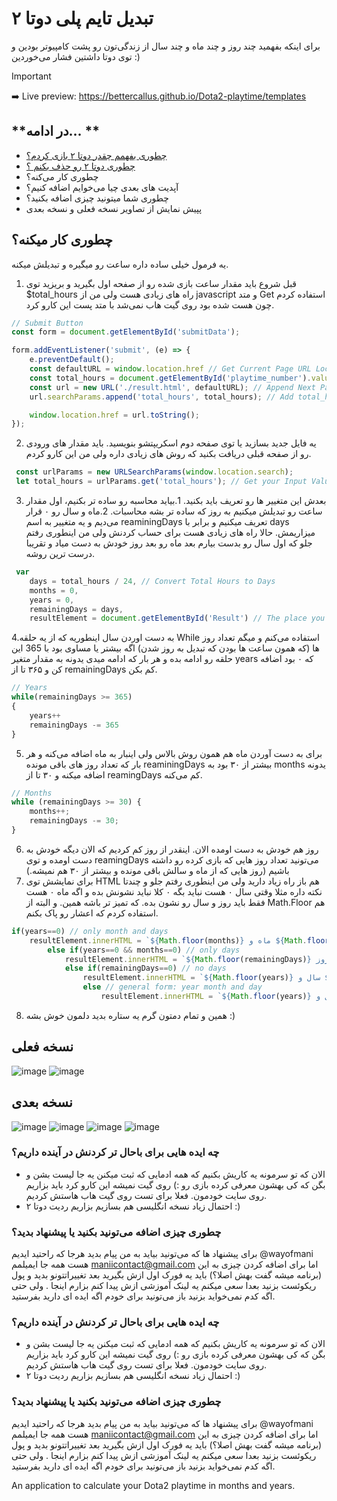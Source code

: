 # تبدیل تایم پلی دوتا ۲
برای اینکه بفهمید چند روز و چند ماه و چند سال از زندگی‌تون رو پشت کامپیوتر بودین و توی دوتا داشتین فشار می‌خوردین :) 
> [!IMPORTANT]
> ➡️ Live preview: https://bettercallus.github.io/Dota2-playtime/templates
## **در ادامه... **
- [چطوری بفهمم چقدر دوتا ۲ بازی کردم؟](https://bettercallus.github.io/Dota2-playtime/templates/how-to-find-dota2-playtime.html) 
- [چطوری دوتا ۲ رو حذف بکنم ؟ ](https://bettercallus.github.io/Dota2-playtime/templates/how-to-uninstall-dota-2.html)
- چطوری کار می‌کنه؟ 
- آپدیت های بعدی چیا می‌خوایم اضافه کنیم؟ 
- چطوری شما میتونید چیزی اضافه بکنید؟ 
- پپیش نمایش از تصاویر نسخه فعلی و نسخه بعدی


## چطوری کار میکنه؟ 
یه فرمول خیلی ساده داره ساعت رو میگیره و تبدیلش میکنه.

1. قبل شروع باید مقدار ساعت بازی شده رو از صفحه اول بگیرید و بریزید توی $total_hours راه های زیادی هست ولی من از javascript و متد Get استفاده کردم چون هست شده بود روی گیت هاب نمی‌شد با متد پست این کارو کرد. 
```javascript
// Submit Button
const form = document.getElementById('submitData');

form.addEventListener('submit', (e) => {
    e.preventDefault(); 
    const defaultURL = window.location.href // Get Current Page URL Location
    const total_hours = document.getElementById('playtime_number').value; // Playtime Field Value
    const url = new URL('./result.html', defaultURL); // Append Next Page URL
    url.searchParams.append('total_hours', total_hours); // Add total_hours to your URL parametrs. Only uses in get method

    window.location.href = url.toString();
});
```
2. یه فایل جدید بسازید یا توی صفحه دوم اسکریپتشو بنویسید. باید مقدار های ورودی رو از صفحه قبلی دریافت بکنید که روش های زیادی داره ولی من این کارو کردم. 
```javascript
 const urlParams = new URLSearchParams(window.location.search);
 let total_hours = urlParams.get('total_hours'); // Get your Input Value
```
3. بعدش این متغییر ها رو تعریف باید بکنید.
   1.بیاید محاسبه رو ساده تر بکنیم، اول مقدار ساعت رو تبدیلش میکنیم به روز که ساده تر بشه محاسبات.
   2.ماه و سال رو ۰ قرار می‌دیم و یه متغییر به اسم reaminingDays تعریف میکنیم و برابر با days میزاریمش. حالا راه های زیادی هست برای حساب کردنش ولی من اینطوری رفتم جلو که اول سال رو بدست بیارم بعد ماه رو بعد روز خودش به دست میاد و تقریبا درست ترین روشه.
```javascript
 var 
    days = total_hours / 24, // Convert Total Hours to Days
    months = 0, 
    years = 0,
    remainingDays = days,
    resultElement = document.getElementById('Result') // The place you want to show your text It's a H1 tag in my code
```
4.به دست اوردن سال اینطوریه که از یه حلقه While استفاده می‌کنم و میگم تعداد روز ها (که همون ساعت ها بودن که تبدیل به روز شدن) اگه بیشتر یا مساوی بود با 365 این حلقه رو ادامه بده و هر بار که ادامه میدی یدونه به مقدار متغیر years که ۰ بود اضافه کن و ۳۶۵ تا از remainingDays کم بکن. 
```javascript
// Years
while(remainingDays >= 365)
{
    years++
    remainingDays -= 365
}
```
5. برای به دست آوردن ماه هم همون روش بالاس ولی اینبار به ماه اضافه می‌کنه و هر بار که تعداد روز های باقی مونده reaminingDays بیشتر از ۳۰ بود به months یدونه اضافه میکنه و ۳۰ تا از reamingDays کم می‌کنه.
```javascript
// Months
while (remainingDays >= 30) {
    months++;
    remainingDays -= 30;
}
```
6. روز هم خودش به دست اومده الان. اینقدر از روز کم کردیم که الان دیگه خودش به دست اومده و توی reamingDays می‌تونید تعداد روز هایی که بازی کرده رو داشته باشیم (روز هایی که از ماه و سالش باقی مونده و بیشتر از ۳۰ هم نمیشه.)
7. برای نمایشش توی HTML هم باز راه زیاد دارید ولی من اینطوری رفتم جلو و چندتا نکته داره مثلا وقتی سال ۰ هست نباید بگه ۰ کلا نباید نشونش بده و اگه ماه ۰ هست فقط باید روز و سال رو نشون بده. که تمیز تر باشه همین. و البته از Math.Floor هم استفاده کردم که اعشار رو پاک بکنم.
```javascript
if(years==0) // only month and days
    resultElement.innerHTML = `${Math.floor(months)} ماه و ${Math.floor(remainingDays)} روز`;
        else if(years==0 && months==0) // only days
            resultElement.innerHTML = `${Math.floor(remainingDays)} روز`;
            else if(remainingDays==0) // no days
                resultElement.innerHTML = `${Math.floor(years)} سال و ${Math.floor(months)} ماه`;
                else // general form: year month and day
                    resultElement.innerHTML = `${Math.floor(years)} سال و ${Math.floor(months)} ماه و ${Math.floor(remainingDays)} روز`;
```
8. همین و تمام دمتون گرم یه ستاره بدید دلمون خوش بشه :) 


## نسخه فعلی 
![image](https://github.com/BetterCallUS/Dota2-playtime/blob/main/public/images/preview/Phone%204%201.png)
![image](https://github.com/BetterCallUS/Dota2-playtime/blob/main/public/images/preview/Phone%203%201.png)
## نسخه بعدی 

![image](https://github.com/BetterCallUS/Dota2-playtime/blob/main/public/images/preview/v2-eng-mobile-1.jpg)
![image](https://github.com/BetterCallUS/Dota2-playtime/blob/main/public/images/preview/v2-eng-mobile-2.jpg)
![image](https://github.com/BetterCallUS/Dota2-playtime/blob/main/public/images/preview/v2-eng-desktop-1-1.jpg)
![image](https://github.com/BetterCallUS/Dota2-playtime/blob/main/public/images/preview/v2-eng-desktop-1.jpg)


### چه ایده هایی برای باحال تر کردنش در آینده داریم؟ 
- الان که تو سرمونه یه کاریش بکنیم که همه ادمایی که ثبت میکنن یه جا لیست بشن و بگن که کی بهشون معرفی کرده بازی رو :) روی گیت نمیشه این کارو کرد باید بزاریم روی سایت خودمون. فعلا برای تست روی گیت هاب هاستش کردیم.
- احتمال زیاد نسخه انگلیسی هم بسازیم بزاریم ردیت دوتا ۲ :) 
 
### چطوری چیزی اضافه می‌تونید بکنید یا پیشنهاد بدید؟ 
برای پیشنهاد ها که می‌تونید بیاید به من پیام بدید هرجا که راحتید ایدیم @wayofmani هست همه جا ایمیلمم maniicontact@gmail.com 
اما برای اضافه کردن چیزی به این (برنامه میشه گفت بهش اصلا؟) باید یه فورک اول ازش بگیرید بعد تغییراتتونو بدید و پول ریکوئست بزنید بعدا سعی میکنم یه لینک آموزشی ازش پیدا کنم بزارم اینجا . ولی حتی اگه کدم نمی‌خواید بزنید باز می‌تونید برای خودم اگه ایده ای دارید بفرستید.

### چه ایده هایی برای باحال تر کردنش در آینده داریم؟ 
- الان که تو سرمونه یه کاریش بکنیم که همه ادمایی که ثبت میکنن یه جا لیست بشن و بگن که کی بهشون معرفی کرده بازی رو :) روی گیت نمیشه این کارو کرد باید بزاریم روی سایت خودمون. فعلا برای تست روی گیت هاب هاستش کردیم.
- احتمال زیاد نسخه انگلیسی هم بسازیم بزاریم ردیت دوتا ۲ :) 
 
### چطوری چیزی اضافه می‌تونید بکنید یا پیشنهاد بدید؟ 
برای پیشنهاد ها که می‌تونید بیاید به من پیام بدید هرجا که راحتید ایدیم @wayofmani هست همه جا ایمیلمم maniicontact@gmail.com 
اما برای اضافه کردن چیزی به این (برنامه میشه گفت بهش اصلا؟) باید یه فورک اول ازش بگیرید بعد تغییراتتونو بدید و پول ریکوئست بزنید بعدا سعی میکنم یه لینک آموزشی ازش پیدا کنم بزارم اینجا . ولی حتی اگه کدم نمی‌خواید بزنید باز می‌تونید برای خودم اگه ایده ای دارید بفرستید.

An application to calculate your Dota2 playtime in months and years.
